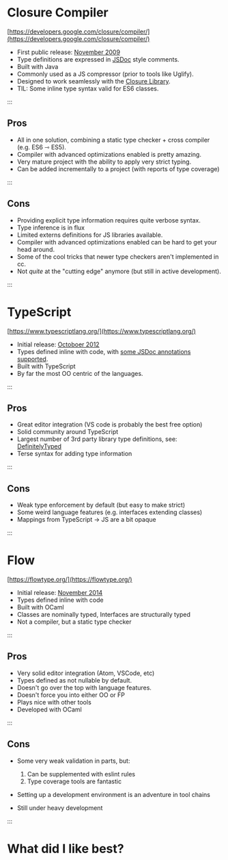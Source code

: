 # Closure Compiler

[https://developers.google.com/closure/compiler/](https://developers.google.com/closure/compiler/)

- First public release: [November 2009](http://googlecode.blogspot.com.au/2009/11/introducing-closure-tools.html)
- Type definitions are expressed in [JSDoc](http://usejsdoc.org/) style comments.
- Built with Java
- Commonly used as a JS compressor (prior to tools like Uglify).
- Designed to work seamlessly with the [Closure Library](https://developers.google.com/closure/library/docs/gettingstarted).
- TIL: Some inline type syntax valid for ES6 classes.

:::

## Pros

- All in one solution, combining a static type checker + cross compiler (e.g. ES6 ⇾ ES5).
- Compiler with advanced optimizations enabled is pretty amazing.
- Very mature project with the ability to apply very strict typing.
- Can be added incrementally to a project (with reports of type coverage)

:::

## Cons

- Providing explicit type information requires quite verbose syntax.
- Type inference is in flux
- Limited externs definitions for JS libraries available.
- Compiler with advanced optimizations enabled can be hard to get your head around.
- Some of the cool tricks that newer type checkers aren't implemented in cc.
- Not _quite_ at the "cutting edge" anymore (but still in active development).

:::

# TypeScript

[https://www.typescriptlang.org/](https://www.typescriptlang.org/)

- Initial release: [Octoboer 2012](https://channel9.msdn.com/posts/Anders-Hejlsberg-Introducing-TypeScript)
- Types defined inline with code, with [some JSDoc annotations supported](https://github.com/Microsoft/TypeScript/wiki/JSDoc-support-in-JavaScript).
- Built with TypeScript
- By far the most OO centric of the languages.

:::

## Pros

- Great editor integration (VS code is probably the best free option)
- Solid community around TypeScript
- Largest number of 3rd party library type definitions, see: [DefinitelyTyped](https://github.com/DefinitelyTyped/DefinitelyTyped)
- Terse syntax for adding type information

:::

## Cons

- Weak type enforcement by default (but easy to make strict)
- Some weird language features (e.g. interfaces extending classes)
- Mappings from TypeScript → JS are a bit opaque

:::

# Flow

[https://flowtype.org/](https://flowtype.org/)

- Initial release: [November 2014](https://code.facebook.com/posts/1505962329687926/flow-a-new-static-type-checker-for-javascript/)
- Types defined inline with code
- Built with OCaml
- Classes are nominally typed, Interfaces are structurally typed
- Not a compiler, but a static type checker

:::

## Pros

- Very solid editor integration (Atom, VSCode, etc)
- Types defined as not nullable by default.
- Doesn't go over the top with language features.
- Doesn't force you into either OO or FP
- Plays nice with other tools
- Developed with OCaml

:::

## Cons

- Some very weak validation in parts, but:
  1. Can be supplemented with eslint rules
  2. Type coverage tools are fantastic
  
- Setting up a development environment is an adventure in tool chains
- Still under heavy development

:::

# What did I like best?

